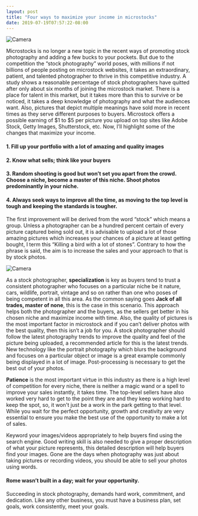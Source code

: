 ```yaml
---
layout: post
title: "Four ways to maximize your income in microstocks"
date: 2019-07-19T07:57:22-08:00
---
```


<p>
  <img alt="Camera" src="{{site.url}}/images/posts/four-ways/camera-close-up-golden-hour-1500590.jpg" class="small-12 large-12" />
</p>

Microstocks is no longer a new topic in the recent ways of promoting stock photography and adding a few bucks to your pockets. But due to the competition the “stock photography” world poses, with millions if not billions of people posting on microstock websites, it takes an extraordinary, patient, and talented photographer to thrive in this competitive industry. A study shows a reasonable percentage of stock photographers have quitted after only about six months of joining the microstock market. There is a place for talent in this market, but it takes more than this to survive or be noticed, it takes a deep knowledge of photography and what the audiences want. Also, pictures that depict multiple meanings have sold more in recent times as they serve different purposes to buyers. Microstock offers a possible earning of $1 to $5 per picture you upload on top sites like Adobe Stock, Getty Images, Shutterstock, etc. Now, I’ll highlight some of the changes that maximize your income.

#### 1. Fill up your portfolio with a lot of amazing and quality images

#### 2. Know what sells; think like your buyers

#### 3. Random shooting is good but won’t set you apart from the crowd. Choose a niche, become a master of this niche. Shoot photos predominantly in your niche.

#### 4. Always seek ways to improve all the time, as moving to the top level is tough and keeping the standards is tougher.

The first improvement will be derived from the word “stock” which means a group. Unless a photographer can be a hundred percent certain of every picture captured being sold out, it is advisable to upload a lot of those amazing pictures which increases your chances of a picture at least getting bought, I term this “Killing a bird with a lot of stones”. Contrary to how the phrase is said, the aim is to increase the sales and your approach to that is by stock photos.

<p>
  <img alt="Camera" src="{{site.url}}/images/posts/four-ways/construction-grinder-man-1216544.jpg" class="small-12 large-12" />
</p>

As a stock photographer, **specialization** is key as buyers tend to trust a consistent photographer who focuses on a particular niche be it nature, cars, wildlife, portrait, vintage and so on rather than one who poses of being competent in all this area. As the common saying goes **Jack of all trades, master of none**, this is the case in this scenario. This approach helps both the photographer and the buyers, as the sellers get better in his chosen niche and maximize income with time. Also, the quality of pictures is the most important factor in microstock and if you can’t deliver photos with the best quality, then this isn’t a job for you. A stock photographer should follow the latest photography trends to improve the quality and feel of the picture being uploaded, a recommended article for this is the latest trends. New technology like the portrait photography which blurs the background and focuses on a particular object or image is a great example commonly being displayed in a lot of image. Post-processing is necessary to get the best out of your photos.

**Patience** is the most important virtue in this industry as there is a high level of competition for every niche, there is neither a magic wand or a spell to improve your sales instantly, it takes time. The top-level sellers have also worked very hard to get to the point they are and they keep working hard to keep the spot, so, it won't just be a work in the park getting to that level. While you wait for the perfect opportunity, growth and creativity are very essential to ensure you make the best use of the opportunity to make a lot of sales.

Keyword your images/videos appropriately to help buyers find using the search engine. Good writing skill is also needed to give a proper description of what your picture represents, this detailed description will help buyers find your images. Gone are the days when photography was just about taking pictures or recording videos, you should be able to sell your photos using words.

#### Rome wasn’t built in a day; wait for your opportunity.

Succeeding in stock photography, demands hard work, commitment, and dedication. Like any other business, you must have a business plan, set goals, work consistently, meet your goals.
